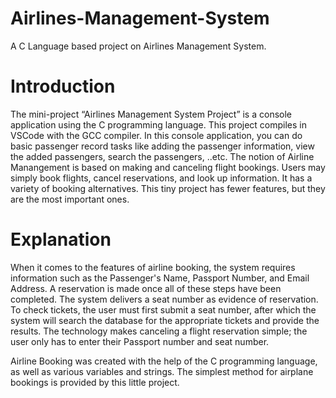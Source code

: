 # Airlines-Management-System
A C Language based project on Airlines Management System.

# Introduction
The mini-project “Airlines Management System Project” is a console application using the C programming language. This project compiles in VSCode with the GCC compiler. In this console application, you can do basic passenger record tasks like adding the passenger information, view the added passengers, search the passengers, ..etc.
The notion of Airline Manangement is based on making and canceling flight bookings. Users may simply book flights, cancel reservations, and look up information. It has a variety of booking alternatives. This tiny project has fewer features, but they are the most important ones.

# Explanation
When it comes to the features of airline booking, the system requires information such as the Passenger's Name, Passport Number, and Email Address. A reservation is made once all of these steps have been completed. The system delivers a seat number as evidence of reservation. To check tickets, the user must first submit a seat number, after which the system will search the database for the appropriate tickets and provide the results. The technology makes canceling a flight reservation simple; the user only has to enter their Passport number and seat number.

Airline Booking was created with the help of the C programming language, as well as various variables and strings. The simplest method for airplane bookings is provided by this little project.
